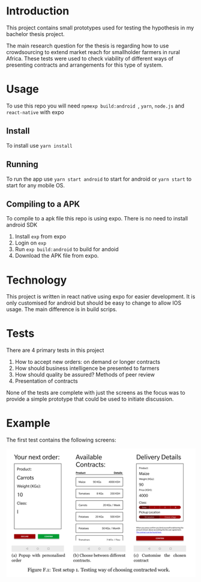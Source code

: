 
# Introduction
This project contains small prototypes used for testing the hypothesis in my bachelor thesis project.

The main research question for the thesis is regarding how to use crowdsourcing to extend market reach for smallholder farmers in rural Africa. These tests were used to check viability of different ways of presenting contracts and arrangements for this type of system.

# Usage
To use this repo you will need `npmexp build:android
`, `yarn`, `node.js` and `react-native` with expo

## Install
To install use `yarn install`

## Running
To run the app use `yarn start android` to start for android or `yarn start` to start for any mobile OS.

## Compiling to a APK
To compile to a apk file this repo is using expo. There is no need to install android SDK

1. Install `exp` from expo
2. Login on `exp`
3. Run `exp build:android` to build for andoid
4. Download the APK file from expo.


# Technology
This project is written in react native using expo for easier development. It is only customised for android but should be easy to change to allow IOS usage. The main difference is in build scrips.

# Tests
There are 4 primary tests in this project

1. How to accept new orders: on demand or longer contracts
2. How should business intelligence be presented to farmers
3. How should quality be assured? Methods of peer review
4. Presentation of contracts

None of the tests are complete with just the screens as the focus was to provide a simple prototype that could be used to initiate discussion.

# Example
The first test contains the following screens:

![prototype 1](doc/img/test_1.png)
